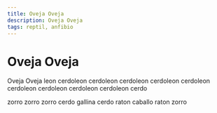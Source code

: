 ```yaml
---
title: Oveja Oveja
description: Oveja Oveja
tags: reptil, anfibio
---
```


# Oveja Oveja

Oveja Oveja leon cerdoleon cerdoleon cerdoleon cerdoleon cerdoleon cerdoleon cerdoleon cerdoleon cerdoleon cerdo

zorro zorro zorro cerdo gallina cerdo raton caballo raton zorro